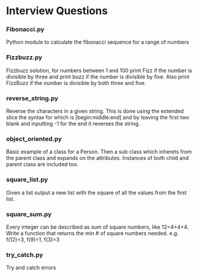 # Interview Questions

### Fibonacci.py

Python module to calculate the fibonacci sequence for a range of numbers

### Fizzbuzz.py

Fizzbuzz solution, for numbers between 1 and 100 print Fizz if the number 
is divisible by three and print buzz if the number is divisible by five. 
Also print FizzBuzz if the number is divisible by both three and five.

### reverse_string.py

Reverse the characters in a given string. This is done using the extended
slice the syntax for which is [begin:middle:end] and by leaving the first
two blank and inputting -1 for the end it reverses the string.

### object_oriented.py

Basic example of a class for a Person. Then a sub class which inherets from 
the parent class and expands on the attributes. Instances of both child and
parent class are included too.

### square_list.py

Given a list output a new list with the square of all the values from the 
first list. 

### square_sum.py

Every integer can be described as sum of square numbers, like 12=4+4+4. 
Write a function that returns the min # of square numbers needed.
e.g. f(12)=3, f(9)=1, f(3)=3

### try_catch.py

Try and catch errors